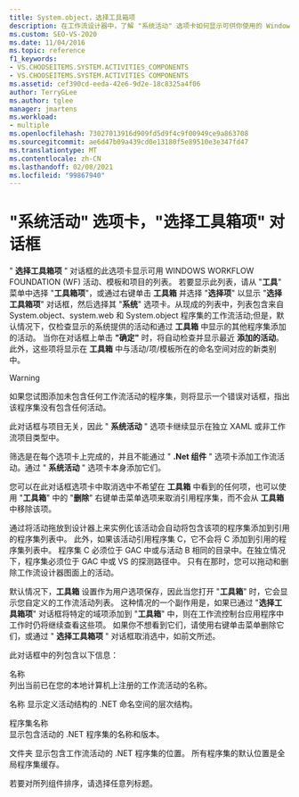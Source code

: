 ```yaml
---
title: System.object，选择工具箱项
description: 在工作流设计器中，了解 "系统活动" 选项卡如何显示可供你使用的 Windows Workflow Foundation (WF) 活动、模板和项的列表。
ms.custom: SEO-VS-2020
ms.date: 11/04/2016
ms.topic: reference
f1_keywords:
- VS.CHOOSEITEMS.SYSTEM.ACTIVITIES_COMPONENTS
- VS.CHOOSEITEMS.SYSTEM.ACTIVITIES COMPONENTS
ms.assetid: cef390cd-eeda-42e6-9d2e-18c8325a4f06
author: TerryGLee
ms.author: tglee
manager: jmartens
ms.workload:
- multiple
ms.openlocfilehash: 73027013916d909fd5d9f4c9f00949ce9a863708
ms.sourcegitcommit: ae6d47b09a439cd0e13180f5e89510e3e347fd47
ms.translationtype: MT
ms.contentlocale: zh-CN
ms.lasthandoff: 02/08/2021
ms.locfileid: "99867940"
---
```

# <a name="systemactivities-tab-choose-toolbox-items-dialog-box"></a>"系统活动" 选项卡，"选择工具箱项" 对话框

" **选择工具箱项** " 对话框的此选项卡显示可用 WINDOWS WORKFLOW FOUNDATION (WF) 活动、模板和项目的列表。 若要显示此列表，请从 "**工具**" 菜单中选择 "**工具箱项**"，或通过右键单击 **工具箱** 并选择 "**选择项**" 以显示 "**选择工具箱项**" 对话框，然后选择其 "**系统**" 选项卡。从现成的列表中，列表包含来自 System.object、system.web 和 System.object 程序集的工作流活动;但是，默认情况下，仅检查显示的系统提供的活动和通过 **工具箱** 中显示的其他程序集添加的活动。 当你在对话框上单击 **"确定"** 时，将自动检查并显示最近 **添加的活动**。 此外，这些项将显示在 **工具箱** 中与活动/项/模板所在的命名空间对应的新类别中。

> [!WARNING]
> 如果您试图添加未包含任何工作流活动的程序集，则将显示一个错误对话框，指出该程序集没有包含任何活动。

此对话框与项目无关，因此 " **系统活动** " 选项卡继续显示在独立 XAML 或非工作流项目类型中。

筛选是在每个选项卡上完成的，并且不能通过 " **.Net 组件** " 选项卡添加工作流活动。通过 " **系统活动** " 选项卡本身添加它们。

您可以在此对话框选项卡中取消选中不希望在 **工具箱** 中看到的任何项，也可以使用 "**工具箱**" 中的 "**删除**" 右键单击菜单选项来取消引用程序集，而不会从 **工具箱** 中移除该项。

通过将活动拖放到设计器上来实例化该活动会自动将包含该项的程序集添加到引用的程序集列表中。 此外，如果该活动引用程序集 C，它不会将 C 添加到引用的程序集列表中。 程序集 C 必须位于 GAC 中或与活动 B 相同的目录中。在独立情况下，程序集必须位于 GAC 中或 VS 的探测路径中。 只有在那时，您可以拖动和删除工作流设计器图面上的活动。

默认情况下，**工具箱** 设置作为用户选项保存，因此当您打开 "**工具箱**" 时，它会显示您自定义的工作流活动列表。 这种情况的一个副作用是，如果已通过 "**选择工具箱项**" 对话框将特定的域项添加到 "**工具箱**" 中，则在工作流控制台应用程序中工作时仍将继续查看这些项。 如果你不想看到它们，请使用右键单击菜单删除它们，或通过 " **选择工具箱项** " 对话框取消选中，如前文所述。

此对话框中的列包含以下信息：

名称\
列出当前已在您的本地计算机上注册的工作流活动的名称。

名称
显示定义活动结构的 .NET 命名空间的层次结构。

程序集名称 \
显示包含活动的 .NET 程序集的名称和版本。

文件夹
显示包含工作流活动的 .NET 程序集的位置。 所有程序集的默认位置是全局程序集缓存。

若要对所列组件排序，请选择任意列标题。
